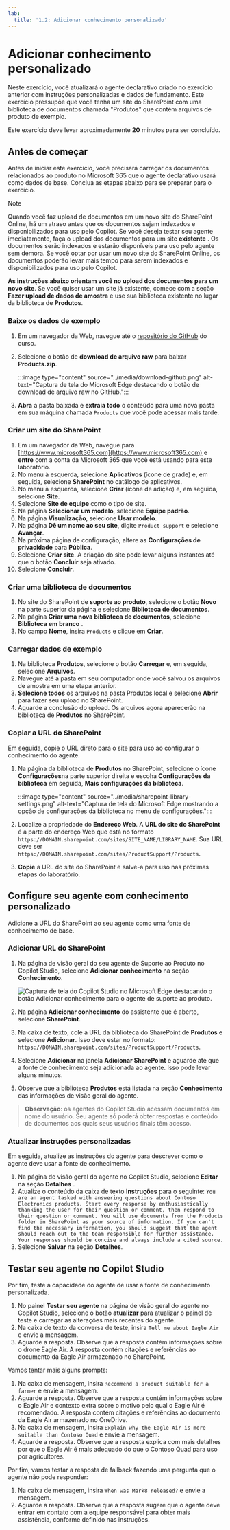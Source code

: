 ```yaml
---
lab:
  title: '1.2: Adicionar conhecimento personalizado'
---
```


# Adicionar conhecimento personalizado

Neste exercício, você atualizará o agente declarativo criado no exercício anterior com instruções personalizadas e dados de fundamento. Este exercício pressupõe que você tenha um site do SharePoint com uma biblioteca de documentos chamada "Produtos" que contém arquivos de produto de exemplo.

Este exercício deve levar aproximadamente **20** minutos para ser concluído.

## Antes de começar

Antes de iniciar este exercício, você precisará carregar os documentos relacionados ao produto no Microsoft 365 que o agente declarativo usará como dados de base. Conclua as etapas abaixo para se preparar para o exercício.

> [!NOTE]
> Quando você faz upload de documentos em um novo site do SharePoint Online, há um atraso antes que os documentos sejam indexados e disponibilizados para uso pelo Copilot. Se você deseja testar seu agente imediatamente, faça o upload dos documentos para um site **existente** . Os documentos serão indexados e estarão disponíveis para uso pelo agente sem demora. Se você optar por usar um novo site do SharePoint Online, os documentos poderão levar mais tempo para serem indexados e disponibilizados para uso pelo Copilot.
>
> **As instruções abaixo orientam você no upload dos documentos para um novo site**. Se você quiser usar um site já existente, comece com a seção **Fazer upload de dados de amostra** e use sua biblioteca existente no lugar da biblioteca de **Produtos**.

### Baixe os dados de exemplo

1. Em um navegador da Web, navegue até o [repositório do GitHub](https://github.com/MicrosoftLearning/MS-4022-Extend-Microsoft-365-Copilot-in-Copilot-Studio/blob/master/Allfiles/Products.zip) do curso.
1. Selecione o botão de **download de arquivo raw** para baixar **Products.zip**.

    :::image type="content" source="../media/download-github.png" alt-text="Captura de tela do Microsoft Edge destacando o botão de download de arquivo raw no GitHub.":::

1. **Abra** a pasta baixada e **extraia todo** o conteúdo para uma nova pasta em sua máquina chamada `Products` que você pode acessar mais tarde.

### Criar um site do SharePoint

1. Em um navegador da Web, navegue para [https://www.microsoft365.com](https://www.microsoft365.com) e **entre** com a conta da Microsoft 365 que você está usando para este laboratório.
1. No menu à esquerda, selecione **Aplicativos** (ícone de grade) e, em seguida, selecione **SharePoint** no catálogo de aplicativos.
1. No menu à esquerda, selecione **Criar** (ícone de adição) e, em seguida, selecione **Site**.
1. Selecione **Site de equipe** como o tipo de site.
1. Na página **Selecionar um modelo**, selecione **Equipe padrão**.
1. Na página **Visualização**, selecione **Usar modelo**.
1. Na página **Dê um nome ao seu site**, digite  `Product support` e selecione **Avançar**.
1. Na próxima página de configuração, altere as **Configurações de privacidade** para **Pública**.
1. Selecione **Criar site**. A criação do site pode levar alguns instantes até que o botão **Concluir** seja ativado.
1. Selecione **Concluir**.

### Criar uma biblioteca de documentos

1. No site do SharePoint de **suporte ao produto**, selecione o botão **Novo** na parte superior da página e selecione **Biblioteca de documentos**.
1. Na página **Criar uma nova biblioteca de documentos**, selecione **Biblioteca em branco** .
1. No campo **Nome**, insira `Products` e clique em **Criar**.

### Carregar dados de exemplo

1. Na biblioteca **Produtos**, selecione o botão **Carregar** e, em seguida, selecione **Arquivos**.
1. Navegue até a pasta em seu computador onde você salvou os arquivos de amostra em uma etapa anterior.
1. **Selecione todos** os arquivos na pasta Produtos local e selecione **Abrir** para fazer seu upload no SharePoint.
1. Aguarde a conclusão do upload. Os arquivos agora aparecerão na biblioteca de **Produtos** no SharePoint.

### Copiar a URL do SharePoint

Em seguida, copie o URL direto para o site para uso ao configurar o conhecimento do agente.

1. Na página da biblioteca de **Produtos** no SharePoint, selecione o ícone **Configurações**na parte superior direita e escoha **Configurações da biblioteca** em seguida, **Mais configurações da biblioteca**.

    :::image type="content" source="../media/sharepoint-library-settings.png" alt-text="Captura de tela do Microsoft Edge mostrando a opção de configurações da biblioteca no menu de configurações.":::

1. Localize a propriedade do **Endereço Web**. A **URL do site do SharePoint** é a parte do endereço Web que está no formato `https://DOMAIN.sharepoint.com/sites/SITE_NAME/LIBRARY_NAME`. Sua URL deve ser `https://DOMAIN.sharepoint.com/sites/ProductSupport/Products`.
1. **Copie** a URL do site do SharePoint e salve-a para uso nas próximas etapas do laboratório.

## Configure seu agente com conhecimento personalizado

Adicione a URL do SharePoint ao seu agente como uma fonte de conhecimento de base.

### Adicionar URL do SharePoint

1. Na página de visão geral do seu agente de Suporte ao Produto no Copilot Studio, selecione **Adicionar conhecimento** na seção **Conhecimento**.

    ![Captura de tela do Copilot Studio no Microsoft Edge destacando o botão Adicionar conhecimento para o agente de suporte ao produto.](../Media/product-support-add-knowledge.png)

2. Na página **Adicionar conhecimento** do assistente que é aberto, selecione **SharePoint**.
3. Na caixa de texto, cole a URL da biblioteca do SharePoint de **Produtos** e selecione **Adicionar**. Isso deve estar no formato: `https://DOMAIN.sharepoint.com/sites/ProductSupport/Products`.

4. Selecione **Adicionar** na janela **Adicionar SharePoint** e aguarde até que a fonte de conhecimento seja adicionada ao agente. Isso pode levar alguns minutos.
5. Observe que a biblioteca **Produtos** está listada na seção **Conhecimento** das informações de visão geral do agente.

> **Observação**: os agentes do Copilot Studio acessam documentos em nome do usuário. Seu agente só poderá obter respostas e conteúdo de documentos aos quais seus usuários finais têm acesso.

### Atualizar instruções personalizadas

Em seguida, atualize as instruções do agente para descrever como o agente deve usar a fonte de conhecimento.

1. Na página de visão geral do agente no Copilot Studio, selecione **Editar** na seção **Detalhes** .
1. Atualize o conteúdo da caixa de texto **Instruções** para o seguinte: `You are an agent tasked with answering questions about Contoso Electronics products. Start every response by enthusiastically thanking the user for their question or comment, then respond to their question or comment. You will use documents from the Products folder in SharePoint as your source of information. If you can't find the necessary information, you should suggest that the agent should reach out to the team responsible for further assistance. Your responses should be concise and always include a cited source.`
1. Selecione  **Salvar** na seção **Detalhes**.

## Testar seu agente no Copilot Studio

Por fim, teste a capacidade do agente de usar a fonte de conhecimento personalizada.

1. No painel **Testar seu agente** na página de visão geral do agente no Copilot Studio, selecione o botão **atualizar** para atualizar o painel de teste e carregar as alterações mais recentes do agente.
1. Na caixa de texto da conversa de teste, insira `Tell me about Eagle Air` e envie a mensagem.
1. Aguarde a resposta. Observe que a resposta contém informações sobre o drone Eagle Air. A resposta contém citações e referências ao documento da Eagle Air armazenado no SharePoint.

Vamos tentar mais alguns prompts:

1. Na caixa de mensagem, insira `Recommend a product suitable for a farmer` e envie a mensagem.
1. Aguarde a resposta. Observe que a resposta contém informações sobre o Eagle Air e contexto extra sobre o motivo pelo qual o Eagle Air é recomendado. A resposta contém citações e referências ao documento da Eagle Air armazenado no OneDrive.
1. Na caixa de mensagem, insira `Explain why the Eagle Air is more suitable than Contoso Quad` e envie a mensagem.
1. Aguarde a resposta. Observe que a resposta explica com mais detalhes por que o Eagle Air é mais adequado do que o Contoso Quad para uso por agricultores.

Por fim, vamos testar a resposta de fallback fazendo uma pergunta que o agente não pode responder:

1. Na caixa de mensagem, insira `When was Mark8 released?` e envie a mensagem.
1. Aguarde a resposta. Observe que a resposta sugere que o agente deve entrar em contato com a equipe responsável para obter mais assistência, conforme definido nas instruções.
